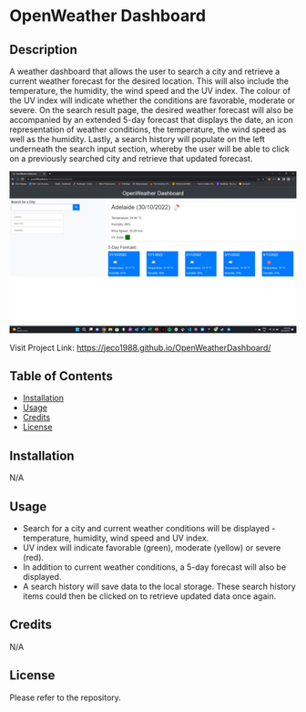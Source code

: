 # OpenWeather Dashboard

## Description

A weather dashboard that allows the user to search a city and retrieve a current weather forecast for the desired location. This will also include the temperature, the humidity, the wind speed and the UV index. The colour of the UV index will indicate whether the conditions are favorable, moderate or severe. On the search result page, the desired weather forecast will also be accompanied by an extended 5-day forecast that displays the date, an icon representation of weather conditions, the temperature, the wind speed as well as the humidity. Lastly, a search history will populate on the left underneath the search input section, whereby the user will be able to click on a previously searched city and retrieve that updated forecast.


![Project Screenshot](/assets/Screenshot.jpg "OpenWeather Dashboard")

Visit Project Link: https://jeco1988.github.io/OpenWeatherDashboard/

## Table of Contents

- [Installation](#installation)
- [Usage](#usage)
- [Credits](#credits)
- [License](#license)

## Installation

N/A

## Usage

- Search for a city and current weather conditions will be displayed - temperature, humidity, wind speed and UV index.
- UV index will indicate favorable (green), moderate (yellow) or severe (red).
- In addition to current weather conditions, a 5-day forecast will also be displayed.
- A search history will save data to the local storage. These search history items could then be clicked on to retrieve updated data once again.

## Credits

N/A

## License

Please refer to the repository.